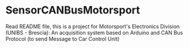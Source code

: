 # SensorCANBusMotorsport
Read README file, this is a project for Motorsport's Electronics Division (UNIBS - Brescia): An acquisition system based on Arduino and CAN Bus Protocol (to send Message to Car Control Unit)

